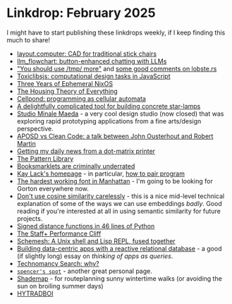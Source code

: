 # Linkdrop: February 2025

I might have to start publishing these linkdrops weekly, if I keep finding this much to share!

- [layout.computer: CAD for traditional stick chairs](https://layout.computer)
- [llm_flowchart: button-enhanced chatting with LLMs](https://github.com/sherrybai/llm_flowchart)
- ["You should use /tmp/ more"](https://atthis.link/blog/2025/58671.html) and [some good comments on lobste.rs](https://lobste.rs/s/ktw3bz/you_should_use_tmp_more)
- [Toxiclibsjs: computational design tasks in JavaScript](https://github.com/hapticdata/toxiclibsjs)
- [Three Years of Ephemeral NixOS](https://b.tuxes.uk/three-years-of-ephemeral-nixos.html)
- [The Housing Theory of Everything](https://worksinprogress.co/issue/the-housing-theory-of-everything/)
- [Cellpond: programming as cellular automata](https://www.todepond.com/explore/cellpond/)
- [A delightfully complicated tool for building concrete star-lamps](https://www.youtube.com/watch?v=rHU8OqQk5KI)
- [Studio Minale Maeda](https://www.minale-maeda.com/) - a very cool design studio (now closed) that was exploring rapid prototyping applications from a fine arts/design perspective.
- [APOSD vs Clean Code: a talk between John Ousterhout and Robert Martin](https://github.com/johnousterhout/aposd-vs-clean-code/blob/main/README.md)
- [Getting my daily news from a dot-matrix printer](https://aschmelyun.com/blog/getting-my-daily-news-from-a-dot-matrix-printer/)
- [The Pattern Library](http://thepatternlibrary.com/)
- [Booksmarklets are criminally underrated](https://silly.business/blog/bookmarklets-and-custom-url-schemes-are-criminally-underrated/)
- [Kay Lack's homepage](https://www.herostrat.us/) - in particular, [how to pair program](https://www.herostrat.us/posts/how-to-pair/)
- [The hardest working font in Manhattan](https://aresluna.org/the-hardest-working-font-in-manhattan/) - I'm going to be looking for Gorton everywhere now.
- [Don't use cosine similarity carelessly](https://p.migdal.pl/blog/2025/01/dont-use-cosine-similarity) - this is a nice mid-level technical explanation of some of the ways we can use embeddings _badly_. Good reading if you're interested at all in using semantic similarity for future projects.
- [Signed distance functions in 46 lines of Python](https://vgel.me/posts/donut/)
- [The Staff+ Performance Cliff](https://sylormiller.com/posts/2025/staff-plus-cliff/)
- [Schemesh: A Unix shell and Lisp REPL, fused together](https://github.com/cosmos72/schemesh)
- [Building data-centric apps with a reactive relational database](https://riffle.systems/essays/prelude/) - a good (if slightly long) essay on *thinking of apps as queries*.
- [Technomancy Search: why?](https://search.technomancy.us/why)
- [`spencer's spot`](https://spencer.place/) - another great personal page.
- [Shademap](https://shademap.app/) - for routeplanning sunny wintertime walks (or avoiding the sun on broiling summer days)
- [HYTRADBOI](https://www.hytradboi.com/2025)
